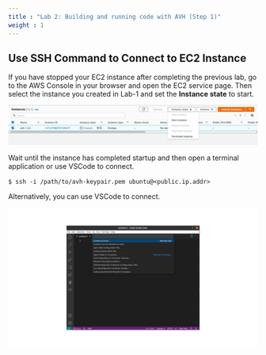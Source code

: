 ```yaml
---
title : "Lab 2: Building and running code with AVH (Step 1)"
weight : 1
---
```



## Use SSH Command to Connect to EC2 Instance

If you have stopped your EC2 instance after completing the previous lab, go to the AWS Console in your browser and open the EC2 service page. Then select the instance you created in Lab-1 and set the **Instance state** to start.

![instance_restart](/static/restart-ec2.png)

Wait until the instance has completed startup and then open a terminal application or use VSCode to connect.

```
$ ssh -i /path/to/avh-keypair.pem ubuntu@<public.ip.addr>
```

Alternatively, you can use VSCode to connect.

![vscode-ssh](/static/vscode-ssh-2.png)
